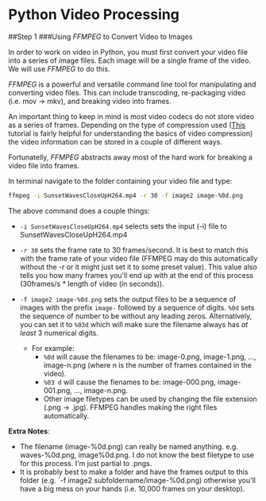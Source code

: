 # Python Video Processing
##Step 1
###Using *FFMPEG* to Convert Video to Images

In order to work on video in Python, you must first convert your video file into a series of image files. Each image will be a single frame of the video. We will use *FFMPEG* to do this.

*FFMPEG* is a powerful and versatile command line tool for manipulating and converting video files. This can include transcoding, re-packaging video (i.e. mov -> mkv), and breaking video into frames.

An important thing to keep in mind is most video codecs do not store video as a series of frames. Depending on the type of compression used ([This](https://docs.cycling74.com/max5/tutorials/jit-tut/jitterappendixa.html) tutorial is fairly helpful for understanding the basics of video compression) the video information can be stored in a couple of different ways.

Fortunatelly, *FFMPEG* abstracts away most of the hard work for breaking a video file into frames.

In terminal navigate to the folder containing your video file and type:

```bash
ffmpeg -i SunsetWavesCloseUpH264.mp4 -r 30 -f image2 image-%0d.png
```

The above command does a couple things:

* `-i SunsetWavesCloseUpH264.mp4` selects sets the input (-i) file to SunsetWavesCloseUpH264.mp4

* `-r 30` sets the frame rate to 30 frames/second. It is best to match this with the frame rate of your video file (FFMPEG may do this automatically without the -r or it might just set it to some preset value). This value also tells you how many frames you'll end up with at the end of this process (30frames/s * length of video (in seconds)).

* `-f image2 image-%0d.png` sets the output files to be a sequence of images with the prefix `image-` followed by a sequence of digits. `%0d` sets the sequence of number to be without any leading zeros. Alternatively, you can set it to `%03d` which will make sure the filename always has *at least* 3 numerical digits.

  * For example: 
    * `%0d` will cause the filenames to be: image-0.png, image-1.png, ..., image-n.png (where n is the number of frames contained in the video).
    * `%03 d` will cause the fienames to be: image-000.png, image-001.png, ..., image-n.png.
    * Other image filetypes can be used by changing the file extension (.png -> .jpg). FFMPEG handles making the right files automatically.

**Extra Notes**:
* The filename (image-%0d.png) can really be named anything. e.g. waves-%0d.png, image%0d.png. I do not know the best filetype to use for this process. I'm just partial to .pngs.
* It is probably best to make a folder and have the frames output to this folder (e.g. `-f image2 subfoldername/image-%0d.png) otherwise you'll have a big mess on your hands (i.e. 10,000 frames on your desktop).